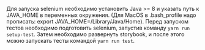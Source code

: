 Для запуска selenium необходимо установить Java >= 8 и указать путь к JAVA_HOME в переменных окружения.
(Для MacOS в .bash_profile надо прописать: export JAVA_HOME=/Library/Java/Home).
Перед запуском тестов необходимо подготовить selenium, запустив команду `yarn run setup-test`.
Затем необходимо развернуть storybook, и после этого можно запускать тесты командой `yarn run test`.